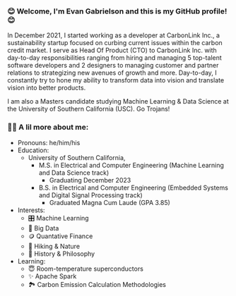 ### 😊 Welcome, I'm Evan Gabrielson and this is my GitHub profile! 😊 

In December 2021, I started working as a developer at CarbonLink Inc., a sustainability startup focused on curbing current issues within the carbon credit market. I serve as Head Of Product (CTO) to CarbonLink Inc. with day-to-day responsibilities ranging from hiring and managing 5 top-talent software developers and 2 designers to managing customer and partner relations to strategizing new avenues of growth and more. Day-to-day, I constantly try to hone my ability to transform data into vision and translate vision into better products.

I am also a Masters candidate studying Machine Learning & Data Science at the University of Southern California (USC). Go Trojans!

### 🤷‍♂️ A lil more about me:
- Pronouns: he/him/his
- Education:
  - University of Southern California,
    - M.S. in Electrical and Computer Engineering (Machine Learning and Data Science track)
      - Graduating December 2023
    - B.S. in Electrical and Computer Engineering (Embedded Systems and Digital Signal Processing track)
      - Graduated Magna Cum Laude (GPA 3.85)
- Interests: 
  - 🎛️ Machine Learning 
  - 🔢 Big Data 
  - 🪙 Quantative Finance
  - 🌱 Hiking & Nature 
  - 📖 History & Philosophy 
- Learning:
  - 😇 Room-temperature superconductors
  - ✨ Apache Spark
  - 🏞️ Carbon Emission Calculation Methodologies 

<!--
**evangabe/evangabe** is a ✨ _special_ ✨ repository because its `README.md` (this file) appears on your GitHub profile.

Here are some ideas to get you started:

- 🔭 I’m currently working on ...
- 🌱 I’m currently learning ...
- 👯 I’m looking to collaborate on ...
- 🤔 I’m looking for help with ...
- 💬 Ask me about ...
- 📫 How to reach me: ...
- 😄 Pronouns: ...
- ⚡ Fun fact: ...
-->
